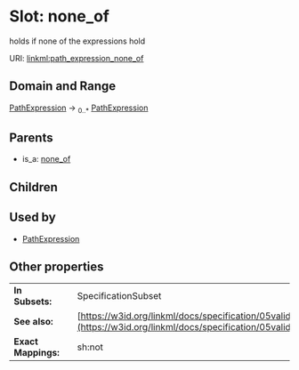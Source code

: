 
# Slot: none_of

holds if none of the expressions hold

URI: [linkml:path_expression_none_of](https://w3id.org/linkml/path_expression_none_of)


## Domain and Range

[PathExpression](PathExpression.md) &#8594;  <sub>0..\*</sub> [PathExpression](PathExpression.md)

## Parents

 *  is_a: [none_of](none_of.md)

## Children


## Used by

 * [PathExpression](PathExpression.md)

## Other properties

|  |  |  |
| --- | --- | --- |
| **In Subsets:** | | SpecificationSubset |
| **See also:** | | [https://w3id.org/linkml/docs/specification/05validation/#rules](https://w3id.org/linkml/docs/specification/05validation/#rules) |
| **Exact Mappings:** | | sh:not |
